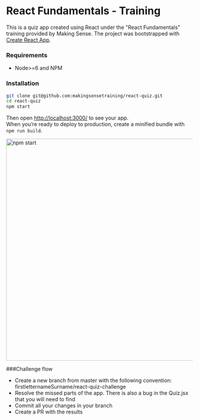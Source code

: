 React Fundamentals - Training
=========
This is a quiz app created using React under the "React Fundamentals" training provided by Making Sense.
The project was bootstrapped with [Create React App](https://github.com/facebookincubator/create-react-app).

### Requirements
- Node>=6 and NPM

### Installation
```sh
git clone git@github.com:makingsensetraining/react-quiz.git 
cd react-quiz
npm start
```
Then open [http://localhost:3000/](http://localhost:3000/) to see your app.<br>
When you’re ready to deploy to production, create a minified bundle with `npm run build`.<br>

<img src='https://i.imgur.com/e0G2cfZ.png' width='600' alt='npm start'>

###Challenge flow
- Create a new branch from master with the following convention: firstletternameSurname/react-quiz-challenge
- Resolve the missed parts of the app. There is also a bug in the Quiz.jsx that you will need to find
- Commit all your changes in your branch
- Create a PR with the results

